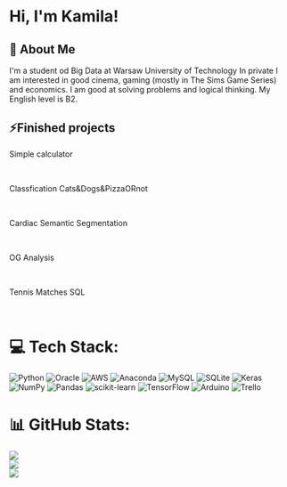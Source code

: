 # Hi, I'm Kamila!

## 🚀 About Me
I'm a student od Big Data at Warsaw University of Technology  In private I am interested in good cinema, gaming (mostly in The Sims Game Series) and economics. I am good at solving problems and logical thinking. My English level is B2.

## ⚡️Finished projects
<p>Simple calculator</p><br/>
<p>Classfication Cats&Dogs&PizzaORnot</p><br/>
<p>Cardiac Semantic Segmentation</p><br/>
<p>OG Analysis</p><br/>
<p>Tennis Matches SQL</p><br/>

# 💻 Tech Stack:
![Python](https://img.shields.io/badge/python-3670A0?style=for-the-badge&logo=python&logoColor=ffdd54) ![Oracle](https://img.shields.io/badge/Oracle-F80000?style=for-the-badge&logo=oracle&logoColor=white) ![AWS](https://img.shields.io/badge/AWS-%23FF9900.svg?style=for-the-badge&logo=amazon-aws&logoColor=white) ![Anaconda](https://img.shields.io/badge/Anaconda-%2344A833.svg?style=for-the-badge&logo=anaconda&logoColor=white) ![MySQL](https://img.shields.io/badge/mysql-%2300f.svg?style=for-the-badge&logo=mysql&logoColor=white) ![SQLite](https://img.shields.io/badge/sqlite-%2307405e.svg?style=for-the-badge&logo=sqlite&logoColor=white) ![Keras](https://img.shields.io/badge/Keras-%23D00000.svg?style=for-the-badge&logo=Keras&logoColor=white) ![NumPy](https://img.shields.io/badge/numpy-%23013243.svg?style=for-the-badge&logo=numpy&logoColor=white) ![Pandas](https://img.shields.io/badge/pandas-%23150458.svg?style=for-the-badge&logo=pandas&logoColor=white) ![scikit-learn](https://img.shields.io/badge/scikit--learn-%23F7931E.svg?style=for-the-badge&logo=scikit-learn&logoColor=white) ![TensorFlow](https://img.shields.io/badge/TensorFlow-%23FF6F00.svg?style=for-the-badge&logo=TensorFlow&logoColor=white) ![Arduino](https://img.shields.io/badge/-Arduino-00979D?style=for-the-badge&logo=Arduino&logoColor=white) ![Trello](https://img.shields.io/badge/Trello-%23026AA7.svg?style=for-the-badge&logo=Trello&logoColor=white)
# 📊 GitHub Stats:
![](https://github-readme-stats.vercel.app/api?username=binda7&theme=dark&hide_border=false&include_all_commits=false&count_private=false)<br/>
![](https://github-readme-streak-stats.herokuapp.com/?user=binda7&theme=dark&hide_border=false)<br/>
![](https://github-readme-stats.vercel.app/api/top-langs/?username=binda7&theme=dark&hide_border=false&include_all_commits=false&count_private=false&layout=compact)
